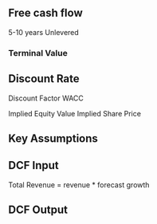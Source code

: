 

## Free cash flow

5-10 years
Unlevered
### Terminal Value

## Discount Rate

Discount Factor
WACC

Implied Equity Value
Implied Share Price


## Key Assumptions

## DCF Input

Total Revenue = revenue * forecast growth

## DCF Output